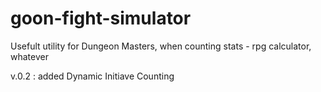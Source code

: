 # goon-fight-simulator
Usefult utility for Dungeon Masters, when counting stats - rpg calculator, whatever

v.0.2 : added Dynamic Initiave Counting
